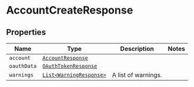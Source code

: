 

# AccountCreateResponse



## Properties

| Name | Type | Description | Notes |
|------------ | ------------- | ------------- | -------------|
| `account` | [```AccountResponse```](AccountResponse.md) |    |  |
| `oauthData` | [```OAuthTokenResponse```](OAuthTokenResponse.md) |    |  |
| `warnings` | [```List<WarningResponse>```](WarningResponse.md) |  A list of warnings.  |  |



